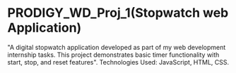 # PRODIGY_WD_Proj_1(Stopwatch web Application)
"A digital stopwatch application developed as part of my web development internship tasks. This project demonstrates basic timer functionality with start, stop, and reset features". Technologies Used: JavaScript, HTML, CSS.
